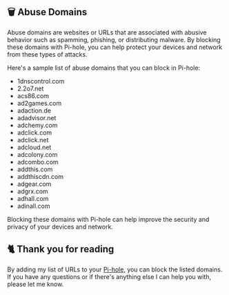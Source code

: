 ## 🗑️ Abuse Domains
Abuse domains are websites or URLs that are associated with abusive behavior such as spamming, phishing, or distributing malware. By blocking these domains with Pi-hole, you can help protect your devices and network from these types of attacks.

Here's a sample list of abuse domains that you can block in Pi-hole:
- 1dnscontrol.com
- 2.2o7.net
- acs86.com
- ad2games.com
- adaction.de
- adadvisor.net
- adchemy.com
- adclick.com
- adclick.net
- adcloud.net
- adcolony.com
- adcombo.com
- addthis.com
- addthiscdn.com
- adgear.com
- adgrx.com
- adhall.com
- adinall.com

Blocking these domains with Pi-hole can help improve the security and privacy of your devices and network.

## 🐈 Thank you for reading
By adding my list of URLs to your [Pi-hole](https://pi-hole.net), you can block the listed domains.
If you have any questions or if there's anything else I can help you with, please let me know.